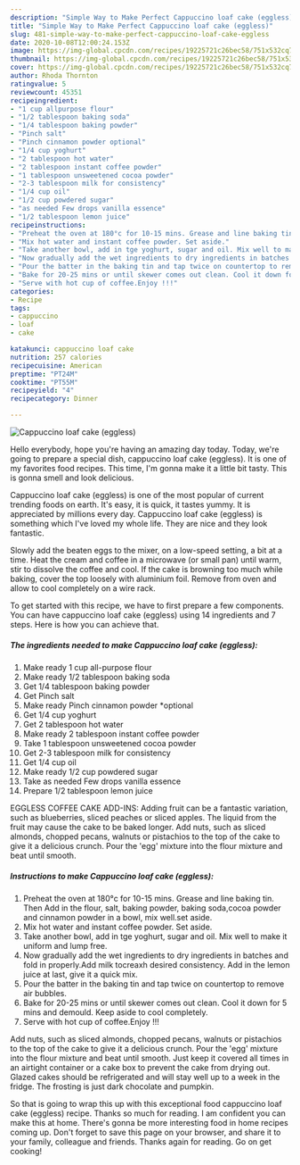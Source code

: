 ```yaml
---
description: "Simple Way to Make Perfect Cappuccino loaf cake (eggless)"
title: "Simple Way to Make Perfect Cappuccino loaf cake (eggless)"
slug: 481-simple-way-to-make-perfect-cappuccino-loaf-cake-eggless
date: 2020-10-08T12:00:24.153Z
image: https://img-global.cpcdn.com/recipes/19225721c26bec58/751x532cq70/cappuccino-loaf-cake-eggless-recipe-main-photo.jpg
thumbnail: https://img-global.cpcdn.com/recipes/19225721c26bec58/751x532cq70/cappuccino-loaf-cake-eggless-recipe-main-photo.jpg
cover: https://img-global.cpcdn.com/recipes/19225721c26bec58/751x532cq70/cappuccino-loaf-cake-eggless-recipe-main-photo.jpg
author: Rhoda Thornton
ratingvalue: 5
reviewcount: 45351
recipeingredient:
- "1 cup allpurpose flour"
- "1/2 tablespoon baking soda"
- "1/4 tablespoon baking powder"
- "Pinch salt"
- "Pinch cinnamon powder optional"
- "1/4 cup yoghurt"
- "2 tablespoon hot water"
- "2 tablespoon instant coffee powder"
- "1 tablespoon unsweetened cocoa powder"
- "2-3 tablespoon milk for consistency"
- "1/4 cup oil"
- "1/2 cup powdered sugar"
- "as needed Few drops vanilla essence"
- "1/2 tablespoon lemon juice"
recipeinstructions:
- "Preheat the oven at 180°c for 10-15 mins. Grease and line baking tin. Then Add in the flour, salt, baking powder, baking soda,cocoa powder and cinnamon powder in a bowl, mix well.set aside."
- "Mix hot water and instant coffee powder. Set aside."
- "Take another bowl, add in tge yoghurt, sugar and oil. Mix well to make it uniform and lump free."
- "Now gradually add the wet ingredients to dry ingredients in batches and fold in properly.Add milk tocreaxh desired consistency. Add in the lemon juice at last, give it a quick mix."
- "Pour the batter in the baking tin and tap twice on countertop to remove air bubbles."
- "Bake for 20-25 mins or until skewer comes out clean. Cool it down for 5 mins and demould. Keep aside to cool completely."
- "Serve with hot cup of coffee.Enjoy !!!"
categories:
- Recipe
tags:
- cappuccino
- loaf
- cake

katakunci: cappuccino loaf cake 
nutrition: 257 calories
recipecuisine: American
preptime: "PT24M"
cooktime: "PT55M"
recipeyield: "4"
recipecategory: Dinner

---
```



![Cappuccino loaf cake (eggless)](https://img-global.cpcdn.com/recipes/19225721c26bec58/751x532cq70/cappuccino-loaf-cake-eggless-recipe-main-photo.jpg)

Hello everybody, hope you're having an amazing day today. Today, we're going to prepare a special dish, cappuccino loaf cake (eggless). It is one of my favorites food recipes. This time, I'm gonna make it a little bit tasty. This is gonna smell and look delicious.

Cappuccino loaf cake (eggless) is one of the most popular of current trending foods on earth. It's easy, it is quick, it tastes yummy. It is appreciated by millions every day. Cappuccino loaf cake (eggless) is something which I've loved my whole life. They are nice and they look fantastic.

Slowly add the beaten eggs to the mixer, on a low-speed setting, a bit at a time. Heat the cream and coffee in a microwave (or small pan) until warm, stir to dissolve the coffee and cool. If the cake is browning too much while baking, cover the top loosely with aluminium foil. Remove from oven and allow to cool completely on a wire rack.


To get started with this recipe, we have to first prepare a few components. You can have cappuccino loaf cake (eggless) using 14 ingredients and 7 steps. Here is how you can achieve that.

<!--inarticleads1-->

##### The ingredients needed to make Cappuccino loaf cake (eggless):

1. Make ready 1 cup all-purpose flour
1. Make ready 1/2 tablespoon baking soda
1. Get 1/4 tablespoon baking powder
1. Get Pinch salt
1. Make ready Pinch cinnamon powder *optional
1. Get 1/4 cup yoghurt
1. Get 2 tablespoon hot water
1. Make ready 2 tablespoon instant coffee powder
1. Take 1 tablespoon unsweetened cocoa powder
1. Get 2-3 tablespoon milk for consistency
1. Get 1/4 cup oil
1. Make ready 1/2 cup powdered sugar
1. Take as needed Few drops vanilla essence
1. Prepare 1/2 tablespoon lemon juice


EGGLESS COFFEE CAKE ADD-INS: Adding fruit can be a fantastic variation, such as blueberries, sliced peaches or sliced apples. The liquid from the fruit may cause the cake to be baked longer. Add nuts, such as sliced almonds, chopped pecans, walnuts or pistachios to the top of the cake to give it a delicious crunch. Pour the &#39;egg&#39; mixture into the flour mixture and beat until smooth. 

<!--inarticleads2-->

##### Instructions to make Cappuccino loaf cake (eggless):

1. Preheat the oven at 180°c for 10-15 mins. Grease and line baking tin. Then Add in the flour, salt, baking powder, baking soda,cocoa powder and cinnamon powder in a bowl, mix well.set aside.
1. Mix hot water and instant coffee powder. Set aside.
1. Take another bowl, add in tge yoghurt, sugar and oil. Mix well to make it uniform and lump free.
1. Now gradually add the wet ingredients to dry ingredients in batches and fold in properly.Add milk tocreaxh desired consistency. Add in the lemon juice at last, give it a quick mix.
1. Pour the batter in the baking tin and tap twice on countertop to remove air bubbles.
1. Bake for 20-25 mins or until skewer comes out clean. Cool it down for 5 mins and demould. Keep aside to cool completely.
1. Serve with hot cup of coffee.Enjoy !!!


Add nuts, such as sliced almonds, chopped pecans, walnuts or pistachios to the top of the cake to give it a delicious crunch. Pour the &#39;egg&#39; mixture into the flour mixture and beat until smooth. Just keep it covered all times in an airtight container or a cake box to prevent the cake from drying out. Glazed cakes should be refrigerated and will stay well up to a week in the fridge. The frosting is just dark chocolate and pumpkin. 

So that is going to wrap this up with this exceptional food cappuccino loaf cake (eggless) recipe. Thanks so much for reading. I am confident you can make this at home. There's gonna be more interesting food in home recipes coming up. Don't forget to save this page on your browser, and share it to your family, colleague and friends. Thanks again for reading. Go on get cooking!
